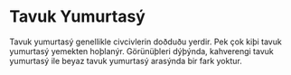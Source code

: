 # Tavuk Yumurtasý

Tavuk yumurtasý genellikle civcivlerin doðduðu yerdir. Pek çok kiþi tavuk
yumurtasý yemekten hoþlanýr. Görünüþleri dýþýnda, kahverengi tavuk yumurtasý ile
beyaz tavuk yumurtasý arasýnda bir fark yoktur.
